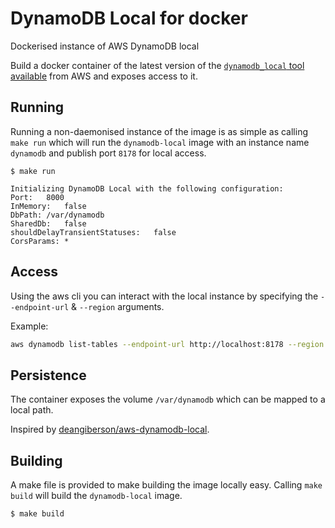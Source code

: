 # DynamoDB Local for docker
Dockerised instance of AWS DynamoDB local

Build a docker container of the latest version of the [`dynamodb_local` tool 
available][download] from AWS and exposes access to it. 

[download]: http://docs.aws.amazon.com/amazondynamodb/latest/developerguide/DynamoDBLocal.html

## Running

Running a non-daemonised instance of the image is as simple as calling `make run` which will 
run the `dynamodb-local` image with an instance name `dynamodb` and publish port `8178` for local access. 

```
$ make run

Initializing DynamoDB Local with the following configuration:
Port:   8000
InMemory:   false
DbPath: /var/dynamodb
SharedDb:   false
shouldDelayTransientStatuses:   false
CorsParams: *

```


## Access

Using the aws cli you can interact with the local instance by specifying the 
`--endpoint-url` & `--region` arguments. 

Example:
```bash
aws dynamodb list-tables --endpoint-url http://localhost:8178 --region dummy
```

## Persistence 

The container exposes the volume `/var/dynamodb` which can be mapped to 
a local path. 

Inspired by [deangiberson/aws-dynamodb-local][inspiration].

[inspiration]: https://hub.docker.com/r/deangiberson/aws-dynamodb-local/

## Building 

A make file is provided to make building the image locally easy. Calling `make build` will 
build the `dynamodb-local` image. 

```
$ make build
```

